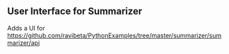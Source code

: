 User Interface for Summarizer
-----------------------------
Adds a UI for https://github.com/ravibeta/PythonExamples/tree/master/summarizer/summarizer/api
